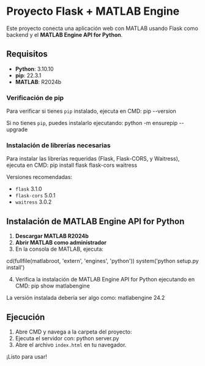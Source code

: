 # Proyecto Flask + MATLAB Engine

Este proyecto conecta una aplicación web con MATLAB usando Flask como backend y el **MATLAB Engine API for Python**.

## Requisitos

- **Python**: 3.10.10  
- **pip**: 22.3.1  
- **MATLAB**: R2024b

### Verificación de pip

Para verificar si tienes `pip` instalado, ejecuta en CMD:
pip --version

Si no tienes `pip`, puedes instalarlo ejecutando:
python -m ensurepip --upgrade

### Instalación de librerías necesarias

Para instalar las librerías requeridas (Flask, Flask-CORS, y Waitress), ejecuta en CMD:
pip install flask flask-cors waitress


Versiones recomendadas:

- `flask` 3.1.0
- `flask-cors` 5.0.1
- `waitress` 3.0.2

## Instalación de MATLAB Engine API for Python

1. **Descargar MATLAB R2024b**
2. **Abrir MATLAB como administrador**
3. En la consola de MATLAB, ejecuta:

cd(fullfile(matlabroot, 'extern', 'engines', 'python'))
system('python setup.py install')

4. Verifica la instalación de MATLAB Engine API for Python ejecutando en CMD: pip show matlabengine

La versión instalada debería ser algo como: matlabengine 24.2

## Ejecución

1. Abre CMD y navega a la carpeta del proyecto:
2. Ejecuta el servidor con: python server.py
3. Abre el archivo `index.html` en tu navegador.

¡Listo para usar!

